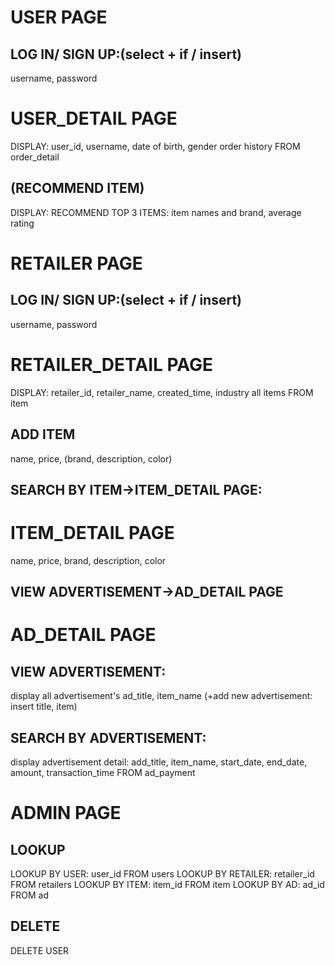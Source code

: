 # USER PAGE

## LOG IN/ SIGN UP:(select + if / insert)
username, password

# USER_DETAIL PAGE
DISPLAY:
user_id, username, date of birth, gender
order history FROM order_detail

## (RECOMMEND ITEM)
DISPLAY: 
RECOMMEND TOP 3 ITEMS: item names and brand, average rating


# RETAILER PAGE
## LOG IN/ SIGN UP:(select + if / insert)
username, password

# RETAILER_DETAIL PAGE
DISPLAY:
retailer_id, retailer_name, created_time, industry
all items FROM item

## ADD ITEM
name, price, (brand, description, color)

## SEARCH BY ITEM->ITEM_DETAIL PAGE:

# ITEM_DETAIL PAGE
name, price, brand, description, color

## VIEW ADVERTISEMENT->AD_DETAIL PAGE

# AD_DETAIL PAGE
## VIEW ADVERTISEMENT:
display all advertisement's ad_title, item_name
(+add new advertisement: insert title, item)

## SEARCH BY ADVERTISEMENT:
display advertisement detail: add_title, item_name, start_date, end_date, 
amount, transaction_time FROM ad_payment


# ADMIN PAGE

## LOOKUP 

LOOKUP BY USER:
user_id FROM users
LOOKUP BY RETAILER:
retailer_id FROM retailers
LOOKUP BY ITEM:
item_id FROM item
LOOKUP BY AD:
ad_id FROM ad

## DELETE
DELETE USER
